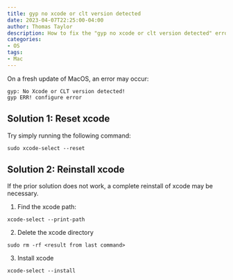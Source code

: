 ```yaml
---
title: gyp no xcode or clt version detected
date: 2023-04-07T22:25:00-04:00
author: Thomas Taylor
description: How to fix the "gyp no xcode or clt version detected" error for MacOS
categories:
- OS
tags:
- Mac
---
```


On a fresh update of MacOS, an error may occur:

```text
gyp: No Xcode or CLT version detected!  
gyp ERR! configure error
```

## Solution 1: Reset xcode


Try simply running the following command:

```shell
sudo xcode-select --reset
```

## Solution 2: Reinstall xcode

If the prior solution does not work, a complete reinstall of xcode may be necessary.

1. Find the xcode path:

```shell
xcode-select --print-path
```

2. Delete the xcode directory

```shell
sudo rm -rf <result from last command>
```

3. Install xcode

```shell
xcode-select --install
```
